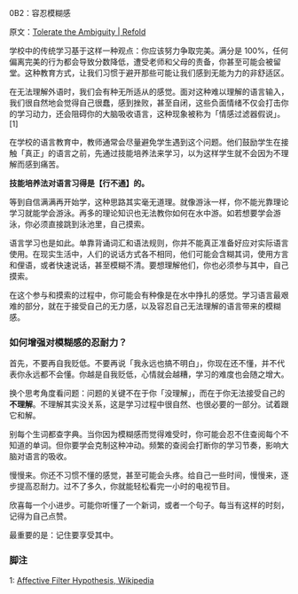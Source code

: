 0B2：容忍模糊感

原文：[Tolerate the Ambiguity | Refold](https://refold.la/roadmap/stage-0/b/tolerate-ambiguity)

学校中的传统学习基于这样一种观点：你应该努力争取完美。满分是 100%，任何偏离完美的行为都会导致分数降低，遭受老师和父母的责备，你甚至可能会被留堂。这种教育方式，让我们习惯于避开那些可能让我们感到无能为力的非舒适区。

在无法理解外语时，我们会有种无所适从的感觉。面对这种难以理解的语言输入，我们很自然地会觉得自己很蠢，感到挫败，甚至自闭，这些负面情绪不仅会打击你的学习动力，还会阻碍你的大脑吸收语言，这种现象被称为「情感过滤器假说」。[1]

在学校的语言教育中，教师通常会尽量避免学生遇到这个问题。他们鼓励学生在接触「真正」的语言之前，先通过技能培养法来学习，以为这样学生就不会因为不理解而感到痛苦。

**技能培养法对语言习得是【行不通】的。**

等到自信满满再开始学，这种思路其实毫无道理。就像游泳一样，你不能光靠理论学习就能学会游泳。再多的理论知识也无法教你如何在水中游。如若想要学会游泳，你必须直接跳到泳池里，自己摸索。

语言学习也是如此。单靠背诵词汇和语法规则，你并不能真正准备好应对实际语言使用。在现实生活中，人们的说话方式各不相同，他们可能会含糊其词，使用方言和俚语，或者快速说话，甚至模糊不清。要想理解他们，你也必须参与其中，自己摸索。

在这个参与和摸索的过程中，你可能会有种像是在水中挣扎的感觉。学习语言最艰难的部分，就在于接受自己的无力感，以及容忍自己无法理解的语言带来的模糊感。

### 如何增强对模糊感的忍耐力？

首先，不要再自我贬低。不要再说「我永远也搞不明白」，你现在还不懂，并不代表你永远都不会懂。你越是自我贬低，心情就会越糟，学习的难度也会随之增大。

换个思考角度看问题：问题的关键不在于你「没理解」，而在于你无法接受自己的**不理解**。不理解其实没关系，这是学习过程中很自然、也很必要的一部分。试着跟它和解。

别每个生词都查字典。当你因为模糊感而觉得难受时，你可能会忍不住查阅每个不知道的单词。但你要学会克制这种冲动。频繁的查阅会打断你的学习节奏，影响大脑对语言的吸收。

慢慢来。你还不习惯不懂的感觉，甚至可能会头疼。给自己一些时间，慢慢来，逐步提高忍耐力。过不了多久，你就能轻松看完一小时的电视节目。

欣喜每一个小进步。可能你听懂了一个新词，或者一个句子。每当有这样的时刻，记得为自己点赞。

最重要的是：记住要享受其中。

### 脚注

1: [Affective Filter Hypothesis, Wikipedia](https://en.wikipedia.org/wiki/Input_hypothesis#Affective_filter_hypothesis)